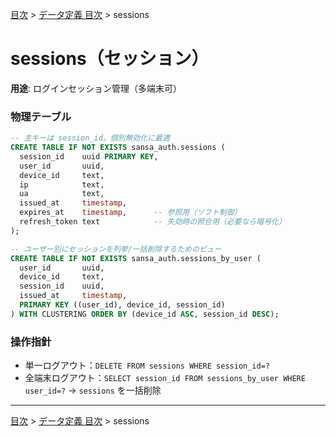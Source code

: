 [目次](../目次.md) > [データ定義 目次](目次.md) > sessions
# sessions（セッション）

**用途**: ログインセッション管理（多端末可）

### 物理テーブル
```sql
-- 主キーは session_id。個別無効化に最適
CREATE TABLE IF NOT EXISTS sansa_auth.sessions (
  session_id    uuid PRIMARY KEY,
  user_id       uuid,
  device_id     text,
  ip            text,
  ua            text,
  issued_at     timestamp,
  expires_at    timestamp,      -- 参照用（ソフト制御）
  refresh_token text            -- 失効時の照合用（必要なら暗号化）
);

-- ユーザー別にセッションを列挙/一括削除するためのビュー
CREATE TABLE IF NOT EXISTS sansa_auth.sessions_by_user (
  user_id       uuid,
  device_id     text,
  session_id    uuid,
  issued_at     timestamp,
  PRIMARY KEY ((user_id), device_id, session_id)
) WITH CLUSTERING ORDER BY (device_id ASC, session_id DESC);
```

### 操作指針
- 単一ログアウト：`DELETE FROM sessions WHERE session_id=?`
- 全端末ログアウト：`SELECT session_id FROM sessions_by_user WHERE user_id=?` → `sessions` を一括削除

---
[目次](../目次.md) > [データ定義 目次](目次.md) > sessions